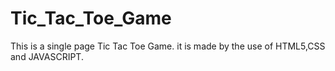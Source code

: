 # Tic_Tac_Toe_Game
This is a single page Tic Tac Toe Game. it is made by the use of HTML5,CSS and JAVASCRIPT. 
